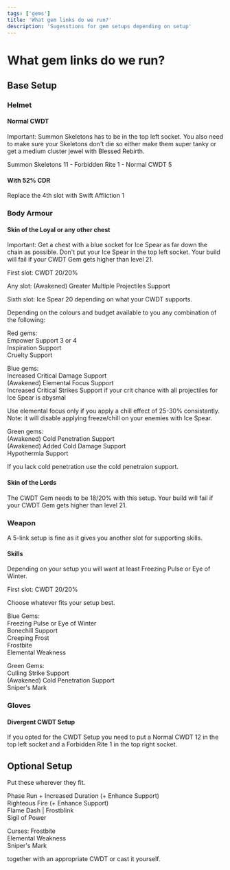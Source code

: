 ```yaml
---
tags: ['gems']
title: 'What gem links do we run?'
description: 'Sugesstions for gem setups depending on setup'
---
```


# What gem links do we run?

## Base Setup

### Helmet

#### Normal CWDT

Important: Summon Skeletons has to be in the top left socket. You also need to make sure your Skeletons don't die so either make them super tanky or get a medium cluster jewel with Blessed Rebirth.

Summon Skeletons 11 - Forbidden Rite 1 - Normal CWDT 5

#### With 52% CDR

Replace the 4th slot with Swift Affliction 1

### Body Armour

#### Skin of the Loyal or any other chest

Important: Get a chest with a blue socket for Ice Spear as far down the chain as possible. Don't put your Ice Spear in the top left socket. Your build will fail if your CWDT Gem gets higher than level 21.

First slot: CWDT 20/20%

Any slot: (Awakened) Greater Multiple Projectiles Support

Sixth slot: Ice Spear 20 depending on what your CWDT supports.

Depending on the colours and budget available to you any combination of the following:

Red gems:\
Empower Support 3 or 4\
Inspiration Support\
Cruelty Support

Blue gems:\
Increased Critical Damage Support\
(Awakened) Elemental Focus Support\
Increased Critical Strikes Support if your crit chance with all projectiles for Ice Spear is abysmal

Use elemental focus only if you apply a chill effect of 25-30% consistantly. Note: it will disable applying freeze/chill on your enemies with Ice Spear.

Green gems:\
(Awakened) Cold Penetration Support\
(Awakened) Added Cold Damage Support\
Hypothermia Support

If you lack cold penetration use the cold penetraion support.

#### Skin of the Lords

The CWDT Gem needs to be 18/20% with this setup. Your build will fail if your CWDT Gem gets higher than level 21.

### Weapon

A 5-link setup is fine as it gives you another slot for supporting skills.

#### Skills

Depending on your setup you will want at least Freezing Pulse or Eye of Winter.

First slot: CWDT 20/20%

Choose whatever fits your setup best.

Blue Gems:\
Freezing Pulse or Eye of Winter\
Bonechill Support\
Creeping Frost\
Frostbite\
Elemental Weakness

Green Gems:\
Culling Strike Support\
(Awakened) Cold Penetration Support\
Sniper's Mark

### Gloves

#### Divergent CWDT Setup

If you opted for the CWDT Setup you need to put a Normal CWDT 12 in the top left socket and a Forbidden Rite 1 in the top right socket.

## Optional Setup

Put these wherever they fit.

Phase Run + Increased Duration (+ Enhance Support)\
Righteous Fire (+ Enhance Support)\
Flame Dash | Frostblink\
Sigil of Power

Curses:
Frostbite\
Elemental Weakness\
Sniper's Mark

together with an appropriate CWDT or cast it yourself.
